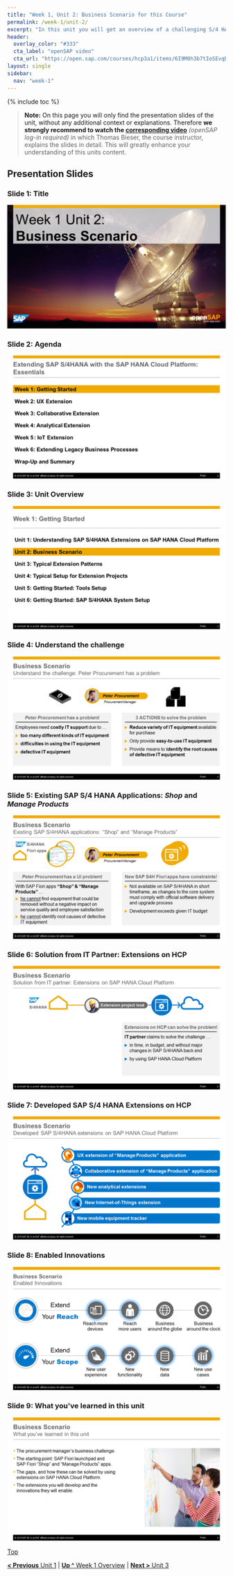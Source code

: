 ```yaml
---
title: "Week 1, Unit 2: Business Scenario for this Course"
permalink: /week-1/unit-2/
excerpt: "In this unit you will get an overview of a challenging S/4 HANA **Business Scenario** which is solved by several Extensions implemented on HANA Cloud Platform (HCP) during the course."
header:
  overlay_color: "#333"
  cta_label: "openSAP video"
  cta_url: "https://open.sap.com/courses/hcp3a1/items/6I9M0h3b7tIoSEvqDJK5Yd"
layout: single
sidebar:
  nav: "week-1"
---
```

<a name="top"/>

{% include toc %}

> **Note:** On this page you will only find the presentation slides of the unit, without any additional context or explanations. Therefore **we strongly recommend to watch the [corresponding video](https://open.sap.com/courses/hcp3a1/items/6I9M0h3b7tIoSEvqDJK5Yd)** _(openSAP log-in required)_ in which Thomas Bieser, the course instructor, explains the slides in detail. This will greatly enhance your understanding of this units content.

## Presentation Slides

### Slide 1: Title
<img src="./images/Slide1.PNG" alt=""/>

### Slide 2: Agenda
<img src="./images/Slide2.PNG" alt=""/>

### Slide 3: Unit Overview
<img src="./images/Slide3.PNG" alt=""/>

### Slide 4: Understand the challenge
<img src="./images/Slide4.PNG" alt=""/>

### Slide 5: Existing SAP S/4 HANA Applications: _Shop_ and _Manage Products_
<img src="./images/Slide5.PNG" alt=""/>

### Slide 6: Solution from IT Partner: Extensions on HCP
<img src="./images/Slide6.PNG" alt=""/>

### Slide 7: Developed SAP S/4 HANA Extensions on HCP
<img src="./images/Slide7.PNG" alt=""/>

### Slide 8: Enabled Innovations
<img src="./images/Slide8.PNG" alt=""/>

### Slide 9: What you've learned in this unit
<img src="./images/Slide9.PNG" alt=""/>

[Top](#top)

[**< Previous** Unit 1](../unit-1/) | [**Up ^** Week 1 Overview](../) | [**Next >** Unit 3](../unit-3/)
